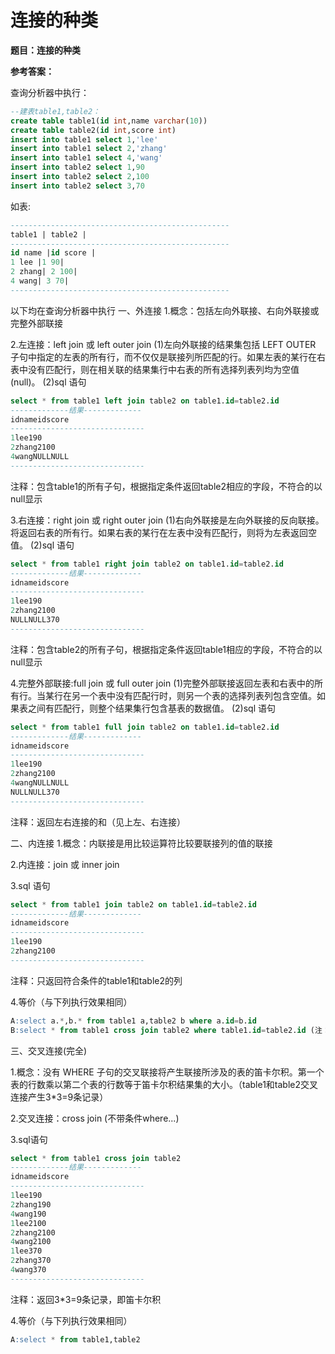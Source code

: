 # 连接的种类



**题目：连接的种类**

**参考答案：**

查询分析器中执行：

```sql
--建表table1,table2：
create table table1(id int,name varchar(10))
create table table2(id int,score int)
insert into table1 select 1,'lee'
insert into table1 select 2,'zhang'
insert into table1 select 4,'wang'
insert into table2 select 1,90
insert into table2 select 2,100
insert into table2 select 3,70
```

如表:

```sql
-------------------------------------------------
table1 | table2 |
-------------------------------------------------
id name |id score |
1 lee |1 90|
2 zhang| 2 100|
4 wang| 3 70|
-------------------------------------------------
```

以下均在查询分析器中执行 一、外连接 1.概念：包括左向外联接、右向外联接或完整外部联接

2.左连接：left join 或 left outer join \(1\)左向外联接的结果集包括 LEFT OUTER 子句中指定的左表的所有行，而不仅仅是联接列所匹配的行。如果左表的某行在右表中没有匹配行，则在相关联的结果集行中右表的所有选择列表列均为空值\(null\)。 \(2\)sql 语句

```sql
select * from table1 left join table2 on table1.id=table2.id
-------------结果-------------
idnameidscore
------------------------------
1lee190
2zhang2100
4wangNULLNULL
------------------------------
```

注释：包含table1的所有子句，根据指定条件返回table2相应的字段，不符合的以null显示

3.右连接：right join 或 right outer join \(1\)右向外联接是左向外联接的反向联接。将返回右表的所有行。如果右表的某行在左表中没有匹配行，则将为左表返回空值。 \(2\)sql 语句

```sql
select * from table1 right join table2 on table1.id=table2.id
-------------结果-------------
idnameidscore
------------------------------
1lee190
2zhang2100
NULLNULL370
------------------------------
```

注释：包含table2的所有子句，根据指定条件返回table1相应的字段，不符合的以null显示

4.完整外部联接:full join 或 full outer join \(1\)完整外部联接返回左表和右表中的所有行。当某行在另一个表中没有匹配行时，则另一个表的选择列表列包含空值。如果表之间有匹配行，则整个结果集行包含基表的数据值。 \(2\)sql 语句

```sql
select * from table1 full join table2 on table1.id=table2.id
-------------结果-------------
idnameidscore
------------------------------
1lee190
2zhang2100
4wangNULLNULL
NULLNULL370
------------------------------
```

注释：返回左右连接的和（见上左、右连接）

二、内连接 1.概念：内联接是用比较运算符比较要联接列的值的联接

2.内连接：join 或 inner join

3.sql 语句

```sql
select * from table1 join table2 on table1.id=table2.id
-------------结果-------------
idnameidscore
------------------------------
1lee190
2zhang2100
------------------------------
```

注释：只返回符合条件的table1和table2的列

4.等价（与下列执行效果相同）

```sql
A:select a.*,b.* from table1 a,table2 b where a.id=b.id
B:select * from table1 cross join table2 where table1.id=table2.id (注：cross join后加条件只能用where,不能用on)
```

三、交叉连接\(完全\)

1.概念：没有 WHERE 子句的交叉联接将产生联接所涉及的表的笛卡尔积。第一个表的行数乘以第二个表的行数等于笛卡尔积结果集的大小。（table1和table2交叉连接产生3\*3=9条记录）

2.交叉连接：cross join \(不带条件where...\)

3.sql语句

```sql
select * from table1 cross join table2
-------------结果-------------
idnameidscore
------------------------------
1lee190
2zhang190
4wang190
1lee2100
2zhang2100
4wang2100
1lee370
2zhang370
4wang370
------------------------------
```

注释：返回3\*3=9条记录，即笛卡尔积

4.等价（与下列执行效果相同）

```sql
A:select * from table1,table2
```

